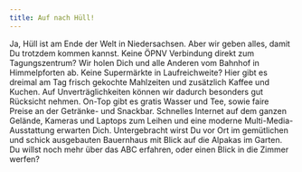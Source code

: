 ```yaml
---
title: Auf nach Hüll!
---
```

Ja, Hüll ist am Ende der Welt in Niedersachsen. Aber wir geben alles, damit Du trotzdem kommen kannst. Keine ÖPNV Verbindung direkt zum Tagungszentrum? Wir holen Dich und alle Anderen vom Bahnhof in Himmelpforten ab. Keine Supermärkte in Laufreichweite? Hier gibt es dreimal am Tag frisch gekochte Mahlzeiten und zusätzlich Kaffee und Kuchen. Auf Unverträglichkeiten können wir dadurch besonders gut Rücksicht nehmen. On-Top gibt es gratis Wasser und Tee, sowie faire Preise an der Getränke- und Snackbar. Schnelles Internet auf dem ganzen Gelände, Kameras und Laptops zum Leihen und eine moderne Multi-Media-Ausstattung erwarten Dich. Untergebracht wirst Du vor Ort im gemütlichen und schick ausgebauten Bauernhaus mit Blick auf die Alpakas im Garten. Du willst noch mehr über das ABC erfahren, oder einen Blick in die Zimmer werfen?